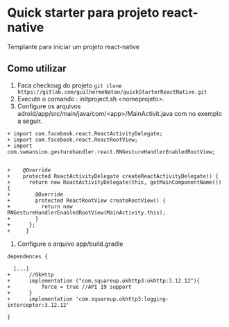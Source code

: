 # Quick starter para projeto react-native

Templante para iniciar um projeto react-native 

## Como utilizar

1. Faca checkoug do projeto  ``` git clone https://gitlab.com/guilhermeNatan/quickStarterReactNative.git  ```
1. Execute o comando : initproject.sh \<nomeprojeto\>.
1. Configure os arquivos adroid/app/src/main/java/com/\<app\>/MainActivit.java 
com no exemplo a seguir.
```
+ import com.facebook.react.ReactActivityDelegate;
+ import com.facebook.react.ReactRootView;
+ import com.swmansion.gesturehandler.react.RNGestureHandlerEnabledRootView;


+    @Override
+    protected ReactActivityDelegate createReactActivityDelegate() {
+      return new ReactActivityDelegate(this, getMainComponentName()) {
+        @Override
+        protected ReactRootView createRootView() {
+          return new RNGestureHandlerEnabledRootView(MainActivity.this);
+        }
+      };
+     }

```
1. Configure o arquivo app/build.gradle 

```
dependences { 

  [...]
+      //OkHttp
+      implementation ("com.squareup.okhttp3:okhttp:3.12.12"){
+          force = true //API 19 support
+      }
+      implementation 'com.squareup.okhttp3:logging-interceptor:3.12.12'

}

```




